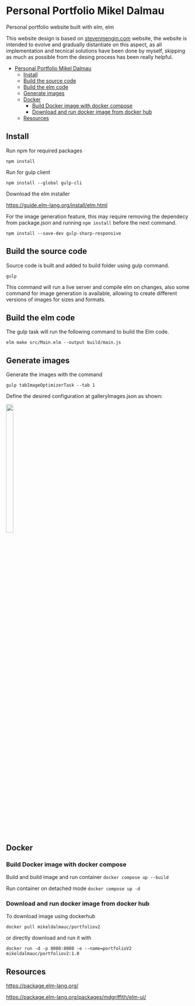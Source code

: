 # Personal Portfolio Mikel Dalmau

Personal portfolio website built with elm, elm

This website design is based on [stevenmengin.com](stevenmengin.com) website, the website is intended to evolve and gradually distantiate on this aspect, as all implementation and tecnical solutions have been done by myself, skipping as much as possible from the desing process has been really helpful.

- [Personal Portfolio Mikel Dalmau](#personal-portfolio-mikel-dalmau)
  - [Install](#install)
  - [Build the source code](#build-the-source-code)
  - [Build the elm code](#build-the-elm-code)
  - [Generate images](#generate-images)
  - [Docker](#docker)
    - [Build Docker image with docker compose](#build-docker-image-with-docker-compose)
    - [Download and run docker image from docker hub](#download-and-run-docker-image-from-docker-hub)
  - [Resources](#resources)

## Install

Run npm for required packages

```npm install```

Run for gulp client

```npm install --global gulp-cli```

Download the elm installer

https://guide.elm-lang.org/install/elm.html

For the image generation feature, this may require removing the dependecy from package.json and running ``npm install`` before the next command.
    
```npm install --save-dev gulp-sharp-responsive```

## Build the source code

Source code is built and added to build folder using gulp command.

```gulp``` 

This command will run a live server and compile elm on changes, also some command for image generation is available, 
allowing to create different versions of images for sizes and formats.

## Build the elm code

The gulp task will run the following command to build the Elm code.

```elm make src/Main.elm --output build/main.js```

## Generate images

Generate the images with the command

```gulp tabImageOptimizerTask --tab 1```

 
Define the desired configuration at galleryImages.json as shown:

<img src="readme-imgs/image-config.png"  width="20%" height="30%">


## Docker

### Build Docker image with docker compose

Build and build image and run container
```docker compose up --build```

Run container on detached mode
```docker compose up -d```

### Download and run docker image from docker hub

To download image using dockerhub

```docker pull mikeldalmauc/portfoliov2```

or directly download and run it with 

```docker run -d -p 8080:8080 -e --name=portfolioV2 mikeldalmauc/portfoliov2:1.0```

## Resources

https://package.elm-lang.org/

https://package.elm-lang.org/packages/mdgriffith/elm-ui/
